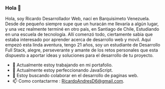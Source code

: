 ### Hola 👋

Hola, soy Ricardo Desarrollador Web, nací en Barquisimeto Venezuela. Desde de pequeño siempre supe que un huracán me llevaría a algún lugar, y una vez realmente terminé en otro país, en Santiago de Chile, Estudiando en una escuela de tecnología. Allí comenzó todo, ciertamente sabia que estaba interesado por aprender acerca de desarrollo web y movil. Aquí empezó esta linda aventura, tengo 21 años, soy un estudiante de Desarrollo Full Stack, alegre, perseverante y amante de los retos personales que esta dispuesto a aportar ideas y soluciones para el desarrollo de tu proyecto.

- 🔭 Actualmente estoy trabajando en mi portafolio.
- 🌱 Actualmente estoy perfeccionando JavaScript.
- 👯 Estoy buscando colaborar en el desarrollo de paginas web.
- 📫 Como contactarme : RicardoAndresD6@gmail.com.
